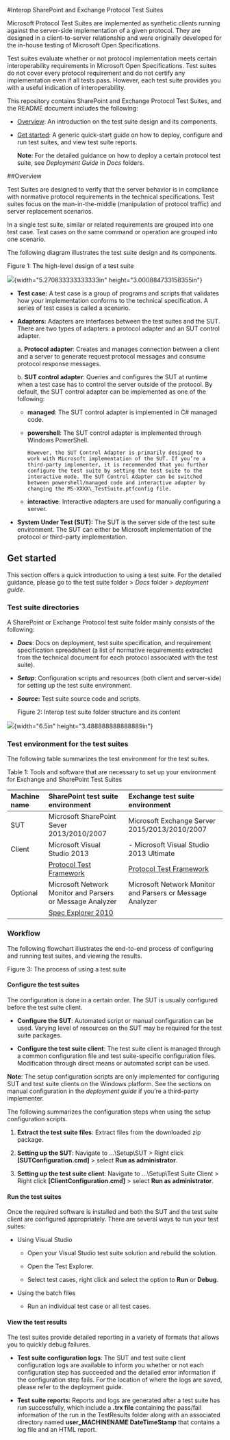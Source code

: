 
#Interop SharePoint and Exchange Protocol Test Suites


Microsoft Protocol Test Suites are implemented as synthetic clients
running against the server-side implementation of a given protocol. They
are designed in a client-to-server relationship and were originally
developed for the in-house testing of Microsoft Open Specifications.

Test suites evaluate whether or not protocol implementation meets
certain interoperability requirements in Microsoft
Open Specifications. Test suites do not cover every protocol
requirement and do not certify any implementation even if all tests
pass. However, each test suite provides you with a useful indication of
interoperability.

This repository contains SharePoint and Exchange Protocol Test Suites,
and the README document includes the following:

-   [Overview](#overview): An introduction on the test suite design and
    its components.

-   [Get started](#get-started): A generic quick-start guide on how to deploy,
    configure and run test suites, and view test suite reports.

    **Note**: For the detailed guidance on how to deploy a certain
    protocol test suite, see *Deployment Guide* in *Docs* folders.

##Overview

Test Suites are designed to verify that the server behavior is in
compliance with normative protocol requirements in the technical
specifications. Test suites focus on the man-in-the-middle (manipulation
of protocol traffic) and server replacement scenarios.

In a single test suite, similar or related requirements are grouped into
one test case. Test cases on the same command or operation are grouped
into one scenario.

The following diagram illustrates the test suite design and its
components.

Figure 1: The high-level design of a test suite

![](media/image1.png){width="5.270833333333333in"
height="3.000884733158355in"}

-   **Test case:** A test case is a group of programs and scripts that
    validates how your implementation conforms to the
    technical specification. A series of test cases is called
    a scenario.

-   **Adapters:** Adapters are interfaces between the test suites and
    the SUT. There are two types of adapters: a protocol adapter and an
    SUT control adapter.

    a.  **Protocol adapter**: Creates and manages connection between a
        client and a server to generate request protocol messages and
        consume protocol response messages.

    b.  **SUT control adapter**: Queries and configures the SUT at
        runtime when a test case has to control the server outside of
        the protocol. By default, the SUT control adapter can be implemented as one of
        the following:

    -   **managed**: The SUT control adapter is implemented in C\#
            managed code.

	-   **powershell**: The SUT control adapter is implemented
            through Windows PowerShell.

            However, the SUT Control Adapter is primarily designed to
            work with Microsoft implementation of the SUT. If you’re a
            third-party implementer, it is recommended that you further
            configure the test suite by setting the test suite to the
            interactive mode. The SUT Control Adapter can be switched
            between powershell/managed code and interactive adapter by
            changing the MS-XXXX\_TestSuite.ptfconfig file.

    -   **interactive**: Interactive adapters are used for manually
        configuring a server.

-   **System Under Test (SUT):** The SUT is the server side of the test
    suite environment. The SUT can either be Microsoft implementation of
    the protocol or third-party implementation.

## Get started

This section offers a quick introduction to using a test suite. For the
detailed guidance, please go to the test suite folder &gt; *Docs* folder
&gt; *deployment guide*.

### Test suite directories 

A SharePoint or Exchange Protocol test suite folder mainly consists of
the following:

-   ***Docs***: Docs on deployment, test suite specification, and
    requirement specification spreadsheet (a list of normative
    requirements extracted from the technical document for each protocol
    associated with the test suite).

-   ***Setup***: Configuration scripts and resources (both client
    and server-side) for setting up the test suite environment.

-   ***Source*:** Test suite source code and scripts.

    Figure 2: Interop test suite folder structure and its content

![](media/image2.png){width="6.5in" height="3.488888888888889in"}

### Test environment for the test suites

The following table summarizes the test environment for the test suites.

Table 1: Tools and software that are necessary to set up your
environment for Exchange and SharePoint Test Suites

 
Machine name | SharePoint test suite environment | Exchange test suite environment 
:--- | :--- | :---
SUT | Microsoft SharePoint Sever 2013/2010/2007  | Microsoft Exchange Server 2015/2013/2010/2007
Client |  Microsoft Visual Studio 2013 | -   Microsoft Visual Studio 2013 Ultimate
       |  [Protocol Test Framework](https://github.com/microsoft/protocoltestframework)  | [Protocol Test Framework](https://github.com/microsoft/protocoltestframework)
                                                                                                                                                              Optional | Microsoft Network Monitor and Parsers or Message Analyzer   | Microsoft Network Monitor and Parsers or Message Analyzer																																					
| | [Spec Explorer 2010](https://visualstudiogallery.msdn.microsoft.com/271d0904-f178-4ce9-956b-d9bfa4902745/) 
																																							  
                                                                                                                                                                                                            
### Workflow


The following flowchart illustrates the end-to-end process of
configuring and running test suites, and viewing the results.

Figure 3: The process of using a test suite

#### Configure the test suites

The configuration is done in a certain order. The SUT is usually
configured before the test suite client. 

- **Configure the SUT**: Automated script or manual configuration can be used. Varying level of
resources on the SUT may be required for the test suite packages.

- **Configure the test suite client**: The test suite client is managed
through a common configuration file and test suite-specific
configuration files. Modification through direct means or automated
script can be used.

**Note**: The setup configuration scripts are only implemented for
configuring SUT and test suite clients on the Windows platform. See the
sections on manual configuration in the *deployment guide* if you’re a
third-party implementer.

The following summarizes the configuration steps when using the setup
configuration scripts.

1.  **Extract the test suite files**: Extract files from the downloaded
    zip package.

2.  **Setting up the SUT**: Navigate to …\\Setup\\SUT &gt; Right click
    **\[SUTConfiguration.cmd\]** &gt; select **Run as administrator**.

3.  **Setting up the test suite client**: Navigate to …\\Setup\\Test
    Suite Client &gt; Right click **\[ClientConfiguration.cmd\]** &gt;
    select **Run as administrator**.

#### Run the test suites

Once the required software is installed and both the SUT and the test
suite client are configured appropriately. There are several ways to run
your test suites:

-   Using Visual Studio

    -   Open your Visual Studio test suite solution and rebuild
        the solution.

    -   Open the Test Explorer.

    -   Select test cases, right click and select the option to **Run**
        or **Debug**.

-   Using the batch files

    -   Run an individual test case or all test cases.

#### View the test results

The test suites provide detailed reporting in a variety of formats that
allows you to quickly debug failures.

- **Test suite configuration logs**: The SUT and test suite client
configuration logs are available to inform you whether or not each
configuration step has succeeded and the detailed error information if
the configuration step fails. For the location of where the logs are
saved, please refer to the deployment guide.

- **Test suite reports**: Reports and logs are generated after a test
suite has run successfully, which include a **.trx file** containing the
pass/fail information of the run in the TestResults folder along with an
associated directory named **user\_MACHINENAME DateTimeStamp** that
contains a log file and an HTML report.
